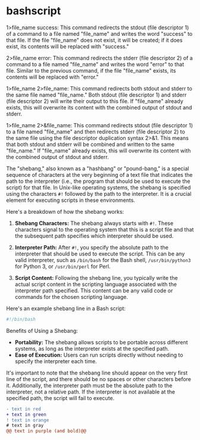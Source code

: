 # bashscript
1>file_name success: This command redirects the stdout (file descriptor 1) of a command to a file named "file_name" and writes the word "success" to that file. If the file "file_name" does not exist, it will be created; if it does exist, its contents will be replaced with "success."

2>file_name error: This command redirects the stderr (file descriptor 2) of a command to a file named "file_name" and writes the word "error" to that file. Similar to the previous command, if the file "file_name" exists, its contents will be replaced with "error."

1>file_name 2>file_name: This command redirects both stdout and stderr to the same file named "file_name." Both stdout (file descriptor 1) and stderr (file descriptor 2) will write their output to this file. If "file_name" already exists, this will overwrite its content with the combined output of stdout and stderr.

1>file_name 2>&file_name: This command redirects stdout (file descriptor 1) to a file named "file_name" and then redirects stderr (file descriptor 2) to the same file using the file descriptor duplication syntax 2>&1. This means that both stdout and stderr will be combined and written to the same "file_name." If "file_name" already exists, this will overwrite its content with the combined output of stdout and stderr.

The "shebang," also known as a "hashbang" or "pound-bang," is a special sequence of characters at the very beginning of a text file that indicates the path to the interpreter (i.e., the program that should be used to execute the script) for that file. In Unix-like operating systems, the shebang is specified using the characters `#!` followed by the path to the interpreter. It is a crucial element for executing scripts in these environments.

Here's a breakdown of how the shebang works:

1. **Shebang Characters:** The shebang always starts with `#!`. These characters signal to the operating system that this is a script file and that the subsequent path specifies which interpreter should be used.

2. **Interpreter Path:** After `#!`, you specify the absolute path to the interpreter that should be used to execute the script. This can be any valid interpreter, such as `/bin/bash` for the Bash shell, `/usr/bin/python3` for Python 3, or `/usr/bin/perl` for Perl.

3. **Script Content:** Following the shebang line, you typically write the actual script content in the scripting language associated with the interpreter path specified. This content can be any valid code or commands for the chosen scripting language.

Here's an example shebang line in a Bash script:

```bash
#!/bin/bash
```
Benefits of Using a Shebang:
- **Portability:** The shebang allows scripts to be portable across different systems, as long as the interpreter exists at the specified path.
- **Ease of Execution:** Users can run scripts directly without needing to specify the interpreter each time.

It's important to note that the shebang line should appear on the very first line of the script, and there should be no spaces or other characters before it. Additionally, the interpreter path must be the absolute path to the interpreter, not a relative path. If the interpreter is not available at the specified path, the script will fail to execute.
```diff
- text in red
+ text in green
! text in orange
# text in gray
@@ text in purple (and bold)@@
```
